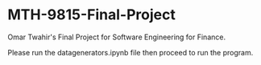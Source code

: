 # MTH-9815-Final-Project

Omar Twahir's Final Project for Software Engineering for Finance.

Please run the datagenerators.ipynb file then proceed to run the program.
